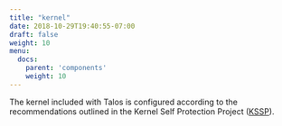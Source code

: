 ```yaml
---
title: "kernel"
date: 2018-10-29T19:40:55-07:00
draft: false
weight: 10
menu:
  docs:
    parent: 'components'
    weight: 10
---
```


The kernel included with Talos is configured according to the recommendations outlined in the Kernel Self Protection Project ([KSSP](http://kernsec.org/wiki/index.php/Kernel_Self_Protection_Project)).
